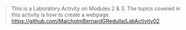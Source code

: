 > This is a Laboratory Activity on Modules 2 & 3.
> The topics covered in this activity is how to create a webpage.
> https://github.com/MalcholmBernardGRedulla/LabActivity02
